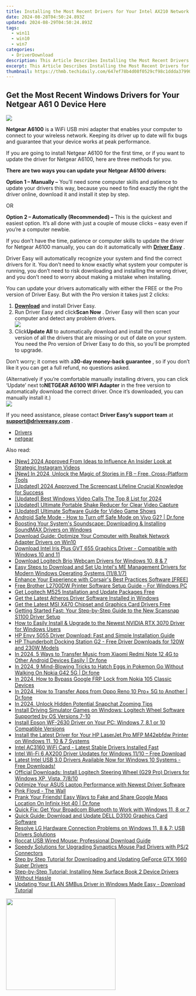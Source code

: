 ```yaml
---
title: Installing the Most Recent Drivers for Your Intel AX210 Network Card
date: 2024-08-28T04:50:24.893Z
updated: 2024-08-29T04:50:24.893Z
tags:
  - win11
  - win10
  - win7
categories:
  - DriverDownload
description: This Article Describes Installing the Most Recent Drivers for Your Intel AX210 Network Card
excerpt: This Article Describes Installing the Most Recent Drivers for Your Intel AX210 Network Card
thumbnail: https://thmb.techidaily.com/647ef78b4d08f0529cf98c1ddda37990b536ba3daaeb866103686a0f1d6cb404.jpg
---
```


## Get the Most Recent Windows Drivers for Your Netgear A61 0 Device Here

![](https://images.drivereasy.com/wp-content/uploads/2019/09/NETGEAR-A6100.png)

**Netgear A6100** is a WiFi USB mini adapter that enables your computer to connect to your wireless network. Keeping its driver up to date will fix bugs and guarantee that your device works at peak performance.

 If you are going to install Netgear A6100 for the first time, or if you want to update the driver for Netgear A6100, here are three methods for you.

**There are two ways you can update your Netgear A6100 drivers:**

**Option 1 – Manually –** You’ll need some computer skills and patience to update your drivers this way, because you need to find exactly the right the driver online, download it and install it step by step.

OR

**Option 2 – Automatically (Recommended) –** This is the quickest and easiest option. It’s all done with just a couple of mouse clicks – easy even if you’re a computer newbie.

 If you don’t have the time, patience or computer skills to update the driver for Netgear A6100 manually, you can do it automatically with **[Driver Easy](https://tools.techidaily.com/drivereasy/download/)**  .

 Driver Easy will automatically recognize your system and find the correct drivers for it. You don’t need to know exactly what system your computer is running, you don’t need to risk downloading and installing the wrong driver, and you don’t need to worry about making a mistake when installing.

 You can update your drivers automatically with either the FREE or the Pro version of Driver Easy. But with the Pro version it takes just 2 clicks:

1. **[Download](https://tools.techidaily.com/drivereasy/download/)**  and install Driver Easy.
2. Run Driver Easy and click**Scan Now** . Driver Easy will then scan your computer and detect any problem drivers.  
![](https://images.drivereasy.com/wp-content/uploads/2018/07/9-3.png)
3. Click**Update All** to automatically download and install the correct version of all the drivers that are missing or out of date on your system. You need the Pro version of Driver Easy to do this, so you’ll be prompted to upgrade.  

 Don’t worry; it comes with a**30-day money-back guarantee** , so if you don’t like it you can get a full refund, no questions asked.  

 (Alternatively if you’re comfortable manually installing drivers, you can click ‘Update’ next to**NETGEAR A6100 WIFI Adapter** in the free version to automatically download the correct driver. Once it’s downloaded, you can manually install it.)  
![](https://images.drivereasy.com/wp-content/uploads/2018/07/10-1.png)

 If you need assistance, please contact **Driver Easy’s support team** at [**support@drivereasy.com**](https://tools.techidaily.com/drivereasy/download/) .

* [Drivers](https://tools.techidaily.com/drivereasy/download/)
* [netgear](https://tools.techidaily.com/drivereasy/download/)

<ins class="adsbygoogle"
     style="display:block"
     data-ad-format="autorelaxed"
     data-ad-client="ca-pub-7571918770474297"
     data-ad-slot="1223367746"></ins>



<ins class="adsbygoogle"
     style="display:block"
     data-ad-client="ca-pub-7571918770474297"
     data-ad-slot="8358498916"
     data-ad-format="auto"
     data-full-width-responsive="true"></ins>

<span class="atpl-alsoreadstyle">Also read:</span>
<div><ul>
<li><a href="https://instagram-clips.techidaily.com/new-2024-approved-from-ideas-to-influence-an-insider-look-at-strategic-instagram-videos/"><u>[New] 2024 Approved  From Ideas to Influence  An Insider Look at Strategic Instagram Videos</u></a></li>
<li><a href="https://facebook-video-content.techidaily.com/new-in-2024-unlock-the-magic-of-stories-in-fb-free-cross-platform-tools/"><u>[New] In 2024, Unlock the Magic of Stories in FB – Free, Cross-Platform Tools</u></a></li>
<li><a href="https://screen-capture.techidaily.com/updated-2024-approved-the-screencast-lifeline-crucial-knowledge-for-success/"><u>[Updated] 2024 Approved  The Screencast Lifeline  Crucial Knowledge for Success</u></a></li>
<li><a href="https://screen-sharing-recording.techidaily.com/updated-best-windows-video-calls-the-top-8-list-for-2024/"><u>[Updated] Best Windows Video Calls  The Top 8 List for 2024</u></a></li>
<li><a href="https://some-skills.techidaily.com/updated-ultimate-portable-shake-reducer-for-clear-video-capture/"><u>[Updated] Ultimate Portable Shake Reducer for Clear Video Capture</u></a></li>
<li><a href="https://vp-tips.techidaily.com/updated-ultimate-software-guide-for-video-game-shows/"><u>[Updated] Ultimate Software Guide for Video Game Shows</u></a></li>
<li><a href="https://howto.techidaily.com/android-safe-mode-how-to-turn-off-safe-mode-on-vivo-g2-drfone-by-drfone-fix-android-problems-fix-android-problems/"><u>Android Safe Mode - How to Turn off Safe Mode on Vivo G2? | Dr.fone</u></a></li>
<li><a href="https://win-amazing.techidaily.com/boosting-your-systems-soundscape-downloading-and-installing-soundmax-drivers-on-windows/"><u>Boosting Your System's Soundscape: Downloading & Installing SoundMAX Drivers on Windows</u></a></li>
<li><a href="https://win-amazing.techidaily.com/download-guide-optimize-your-computer-with-realtek-network-adapter-drivers-on-win10/"><u>Download Guide: Optimize Your Computer with Realtek Network Adapter Drivers on Win10</u></a></li>
<li><a href="https://win-amazing.techidaily.com/download-intel-iris-plus-gvt-655-graphics-driver-compatible-with-windows-10-and-11/"><u>Download Intel Iris Plus GVT 655 Graphics Driver - Compatible with Windows 10 and 11</u></a></li>
<li><a href="https://win-amazing.techidaily.com/download-logitech-brio-webcam-drivers-for-windows-10-8-and-7/"><u>Download Logitech Brio Webcam Drivers for Windows 10, 8 & 7</u></a></li>
<li><a href="https://win-amazing.techidaily.com/easy-steps-to-download-and-set-up-intels-me-management-drivers-for-modern-windows-operating-systems-11817/"><u>Easy Steps to Download and Set Up Intel's ME Management Drivers for Modern Windows Operating Systems (11/8.1/7)</u></a></li>
<li><a href="https://win-amazing.techidaily.com/enhance-your-experience-with-corsairs-best-practices-software-free/"><u>Enhance Your Experience with Corsair's Best Practices Software [FREE]</u></a></li>
<li><a href="https://win-amazing.techidaily.com/free-brother-l2700dw-printer-software-setup-guide-for-windows-pc/"><u>Free Brother L2700DW Printer Software Setup Guide – For Windows PC</u></a></li>
<li><a href="https://win-amazing.techidaily.com/get-logitech-m525-installation-and-update-packages-free/"><u>Get Logitech M525 Installation and Update Packages Free</u></a></li>
<li><a href="https://win-amazing.techidaily.com/get-the-latest-atheros-driver-software-installed-in-windows/"><u>Get the Latest Atheros Driver Software Installed in Windows</u></a></li>
<li><a href="https://win-amazing.techidaily.com/get-the-latest-msi-x470-chipset-and-graphics-card-drivers-free/"><u>Get the Latest MSI X470 Chipset and Graphics Card Drivers Free</u></a></li>
<li><a href="https://win-amazing.techidaily.com/getting-started-fast-your-step-by-step-guide-to-the-new-scansnap-s1100-driver-setup/"><u>Getting Started Fast: Your Step-by-Step Guide to the New Scansnap S1100 Driver Setup</u></a></li>
<li><a href="https://win-amazing.techidaily.com/how-to-easily-install-and-upgrade-to-the-newest-nvidia-rtx-3070-driver-for-windows-users/"><u>How to Easily Install & Upgrade to the Newest NVIDIA RTX 3070 Driver for Windows Users</u></a></li>
<li><a href="https://win-amazing.techidaily.com/hp-envy-5055-driver-download-fast-and-simple-installation-guide/"><u>HP Envy 5055 Driver Download: Fast and Simple Installation Guide</u></a></li>
<li><a href="https://win-amazing.techidaily.com/hp-thunderbolt-docking-station-g2-free-driver-downloads-for-120w-and-230w-models/"><u>HP Thunderbolt Docking Station G2 - Free Driver Downloads for 120W and 230W Models</u></a></li>
<li><a href="https://android-transfer.techidaily.com/in-2024-5-ways-to-transfer-music-from-xiaomi-redmi-note-12-4g-to-other-android-devices-easily-drfone-by-drfone-transfer-from-android-transfer-from-android/"><u>In 2024, 5 Ways to Transfer Music from Xiaomi Redmi Note 12 4G to Other Android Devices Easily | Dr.fone</u></a></li>
<li><a href="https://android-pokemon-go.techidaily.com/in-2024-9-mind-blowing-tricks-to-hatch-eggs-in-pokemon-go-without-walking-on-nokia-g42-5g-drfone-by-drfone-virtual-android/"><u>In 2024, 9 Mind-Blowing Tricks to Hatch Eggs in Pokemon Go Without Walking On Nokia G42 5G | Dr.fone</u></a></li>
<li><a href="https://android-frp.techidaily.com/in-2024-how-to-bypass-google-frp-lock-from-nokia-105-classic-devices-by-drfone-android/"><u>In 2024, How to Bypass Google FRP Lock from Nokia 105 Classic Devices</u></a></li>
<li><a href="https://android-transfer.techidaily.com/in-2024-how-to-transfer-apps-from-oppo-reno-10-proplus-5g-to-another-drfone-by-drfone-transfer-from-android-transfer-from-android/"><u>In 2024, How to Transfer Apps from Oppo Reno 10 Pro+ 5G to Another | Dr.fone</u></a></li>
<li><a href="https://some-guidance.techidaily.com/in-2024-unlock-hidden-potential-snapchat-zooming-tips/"><u>In 2024, Unlock Hidden Potential  Snapchat Zooming Tips</u></a></li>
<li><a href="https://win-amazing.techidaily.com/install-driving-simulator-games-on-windows-logitech-wheel-software-supported-by-os-versions-7-10/"><u>Install Driving Simulator Games on Windows: Logitech Wheel Software Supported by OS Versions 7-10</u></a></li>
<li><a href="https://win-amazing.techidaily.com/install-epson-wf-2630-driver-on-your-pc-windows-7-81-or-10-compatible-versions/"><u>Install Epson WF-2630 Driver on Your PC: Windows 7, 8.1 or 10 Compatible Versions</u></a></li>
<li><a href="https://win-amazing.techidaily.com/install-the-latest-driver-for-your-hp-laserjet-pro-mfp-m42ebfdw-printer-on-windows-11-10-and-7-systems/"><u>Install the Latest Driver for Your HP LaserJet Pro MFP M42ebfdw Printer on Windows 11, 10 & 7 Systems</u></a></li>
<li><a href="https://win-amazing.techidaily.com/1722977599551-intel-ac3160-wifi-card-latest-stable-drivers-installed-fast/"><u>Intel AC3160 WiFi Card - Latest Stable Drivers Installed Fast</u></a></li>
<li><a href="https://win-amazing.techidaily.com/1722970598812-intel-wi-fi-6-ax200-driver-updates-for-windows-1110-free-download/"><u>Intel Wi-Fi 6 AX200 Driver Updates for Windows 11/10 – Free Download</u></a></li>
<li><a href="https://win-amazing.techidaily.com/latest-intel-usb-30-drivers-available-now-for-windows-10-systems-free-downloads/"><u>Latest Intel USB 3.0 Drivers Available Now for Windows 10 Systems - Free Downloads!</u></a></li>
<li><a href="https://win-amazing.techidaily.com/official-downloads-install-logitech-steering-wheel-g29-pro-drivers-for-windows-xp-vista-7810/"><u>Official Downloads: Install Logitech Steering Wheel (G29 Pro) Drivers for Windows XP, Vista, 7/8/10</u></a></li>
<li><a href="https://win-amazing.techidaily.com/optimize-your-asus-laptop-performance-with-newest-driver-software/"><u>Optimize Your ASUS Laptop Performance with Newest Driver Software</u></a></li>
<li><a href="https://win-amazing.techidaily.com/pink-floyd-the-wall/"><u>Pink Floyd - The Wall</u></a></li>
<li><a href="https://fake-location.techidaily.com/prank-your-friends-easy-ways-to-fake-and-share-google-maps-location-on-infinix-hot-40-drfone-by-drfone-virtual-android/"><u>Prank Your Friends! Easy Ways to Fake and Share Google Maps Location On Infinix Hot 40 | Dr.fone</u></a></li>
<li><a href="https://win-amazing.techidaily.com/quick-fix-get-your-broadcom-bluetooth-to-work-with-windows-11-8-or-7/"><u>Quick Fix: Get Your Broadcom Bluetooth to Work with Windows 11, 8 or 7</u></a></li>
<li><a href="https://win-amazing.techidaily.com/quick-guide-download-and-update-dell-d3100-graphics-card-software/"><u>Quick Guide: Download and Update DELL D3100 Graphics Card Software</u></a></li>
<li><a href="https://win-amazing.techidaily.com/resolve-lg-hardware-connection-problems-on-windows-11-8-and-7-usb-drivers-solutions/"><u>Resolve LG Hardware Connection Problems on Windows 11, 8 & 7: USB Drivers Solutions</u></a></li>
<li><a href="https://win-amazing.techidaily.com/roccat-usb-wired-mouse-professional-download-guide/"><u>Roccat USB Wired Mouse: Professional Download Guide</u></a></li>
<li><a href="https://win-amazing.techidaily.com/speedy-solutions-for-upgrading-synaptics-mouse-pad-drivers-with-ps2-connectors/"><u>Speedy Solutions for Upgrading Synaptics Mouse Pad Drivers with PS/2 Connectors</u></a></li>
<li><a href="https://win-amazing.techidaily.com/step-by-step-tutorial-for-downloading-and-updating-geforce-gtx-1660-super-drivers/"><u>Step by Step Tutorial for Downloading and Updating GeForce GTX 1660 Super Drivers</u></a></li>
<li><a href="https://win-amazing.techidaily.com/step-by-step-tutorial-installing-new-surface-book-2-device-drivers-without-hassle/"><u>Step-by-Step Tutorial: Installing New Surface Book 2 Device Drivers Without Hassle</u></a></li>
<li><a href="https://win-amazing.techidaily.com/updating-your-elan-smbus-driver-in-windows-made-easy-download-tutorial/"><u>Updating Your ELAN SMBus Driver in Windows Made Easy - Download Tutorial</u></a></li>
</ul></div>

<!-- affiliate ads begin -->
<a href="https://caperobbin.sjv.io/c/5597632/2006123/18460" target="_top" id="2006123"><img src="//a.impactradius-go.com/display-ad/18460-2006123" border="0" alt="" width="300" height="250"/></a><img height="0" width="0" src="https://imp.pxf.io/i/5597632/2006123/18460" style="position:absolute;visibility:hidden;" border="0" />
<!-- affiliate ads end -->